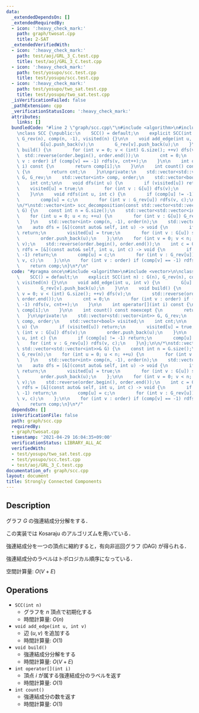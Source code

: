 ```yaml
---
data:
  _extendedDependsOn: []
  _extendedRequiredBy:
  - icon: ':heavy_check_mark:'
    path: graph/twosat.cpp
    title: 2-SAT
  _extendedVerifiedWith:
  - icon: ':heavy_check_mark:'
    path: test/aoj/GRL_3_C.test.cpp
    title: test/aoj/GRL_3_C.test.cpp
  - icon: ':heavy_check_mark:'
    path: test/yosupo/scc.test.cpp
    title: test/yosupo/scc.test.cpp
  - icon: ':heavy_check_mark:'
    path: test/yosupo/two_sat.test.cpp
    title: test/yosupo/two_sat.test.cpp
  _isVerificationFailed: false
  _pathExtension: cpp
  _verificationStatusIcon: ':heavy_check_mark:'
  attributes:
    links: []
  bundledCode: "#line 2 \"graph/scc.cpp\"\n#include <algorithm>\n#include <vector>\n\
    \nclass SCC {\npublic:\n    SCC() = default;\n    explicit SCC(int n) : G(n),\
    \ G_rev(n), comp(n, -1), visited(n) {}\n\n    void add_edge(int u, int v) {\n\
    \        G[u].push_back(v);\n        G_rev[v].push_back(u);\n    }\n\n    void\
    \ build() {\n        for (int v = 0; v < (int) G.size(); ++v) dfs(v);\n      \
    \  std::reverse(order.begin(), order.end());\n        cnt = 0;\n        for (int\
    \ v : order) if (comp[v] == -1) rdfs(v, cnt++);\n    }\n\n    int operator[](int\
    \ i) const {\n        return comp[i];\n    }\n\n    int count() const noexcept\
    \ {\n        return cnt;\n    }\n\nprivate:\n    std::vector<std::vector<int>>\
    \ G, G_rev;\n    std::vector<int> comp, order;\n    std::vector<bool> visited;\n\
    \    int cnt;\n\n    void dfs(int u) {\n        if (visited[u]) return;\n    \
    \    visited[u] = true;\n        for (int v : G[u]) dfs(v);\n        order.push_back(u);\n\
    \    }\n\n    void rdfs(int u, int c) {\n        if (comp[u] != -1) return;\n\
    \        comp[u] = c;\n        for (int v : G_rev[u]) rdfs(v, c);\n    }\n};\n\
    \n/*\nstd::vector<int> scc_decomposition(const std::vector<std::vector<int>>&\
    \ G) {\n    const int n = G.size();\n    std::vector<std::vector<int>> G_rev(n);\n\
    \    for (int u = 0; u < n; ++u) {\n        for (int v : G[u]) G_rev[v].push_back(u);\n\
    \    }\n    std::vector<int> comp(n, -1), order(n);\n    std::vector<bool> visited(n);\n\
    \n    auto dfs = [&](const auto& self, int u) -> void {\n        if (visited[u])\
    \ return;\n        visited[u] = true;\n        for (int v : G[u]) self(self, v);\n\
    \        order.push_back(u);\n    };\n\n    for (int v = 0; v < n; ++v) dfs(dfs,\
    \ v);\n    std::reverse(order.begin(), order.end());\n    int c = 0;\n\n    auto\
    \ rdfs = [&](const auto& self, int u, int c) -> void {\n        if (comp[u] !=\
    \ -1) return;\n        comp[u] = c;\n        for (int v : G_rev[u]) self(self,\
    \ v, c);\n    };\n\n    for (int v : order) if (comp[v] == -1) rdfs(rdfs, v, c++);\n\
    \    return comp;\n}\n*/\n"
  code: "#pragma once\n#include <algorithm>\n#include <vector>\n\nclass SCC {\npublic:\n\
    \    SCC() = default;\n    explicit SCC(int n) : G(n), G_rev(n), comp(n, -1),\
    \ visited(n) {}\n\n    void add_edge(int u, int v) {\n        G[u].push_back(v);\n\
    \        G_rev[v].push_back(u);\n    }\n\n    void build() {\n        for (int\
    \ v = 0; v < (int) G.size(); ++v) dfs(v);\n        std::reverse(order.begin(),\
    \ order.end());\n        cnt = 0;\n        for (int v : order) if (comp[v] ==\
    \ -1) rdfs(v, cnt++);\n    }\n\n    int operator[](int i) const {\n        return\
    \ comp[i];\n    }\n\n    int count() const noexcept {\n        return cnt;\n \
    \   }\n\nprivate:\n    std::vector<std::vector<int>> G, G_rev;\n    std::vector<int>\
    \ comp, order;\n    std::vector<bool> visited;\n    int cnt;\n\n    void dfs(int\
    \ u) {\n        if (visited[u]) return;\n        visited[u] = true;\n        for\
    \ (int v : G[u]) dfs(v);\n        order.push_back(u);\n    }\n\n    void rdfs(int\
    \ u, int c) {\n        if (comp[u] != -1) return;\n        comp[u] = c;\n    \
    \    for (int v : G_rev[u]) rdfs(v, c);\n    }\n};\n\n/*\nstd::vector<int> scc_decomposition(const\
    \ std::vector<std::vector<int>>& G) {\n    const int n = G.size();\n    std::vector<std::vector<int>>\
    \ G_rev(n);\n    for (int u = 0; u < n; ++u) {\n        for (int v : G[u]) G_rev[v].push_back(u);\n\
    \    }\n    std::vector<int> comp(n, -1), order(n);\n    std::vector<bool> visited(n);\n\
    \n    auto dfs = [&](const auto& self, int u) -> void {\n        if (visited[u])\
    \ return;\n        visited[u] = true;\n        for (int v : G[u]) self(self, v);\n\
    \        order.push_back(u);\n    };\n\n    for (int v = 0; v < n; ++v) dfs(dfs,\
    \ v);\n    std::reverse(order.begin(), order.end());\n    int c = 0;\n\n    auto\
    \ rdfs = [&](const auto& self, int u, int c) -> void {\n        if (comp[u] !=\
    \ -1) return;\n        comp[u] = c;\n        for (int v : G_rev[u]) self(self,\
    \ v, c);\n    };\n\n    for (int v : order) if (comp[v] == -1) rdfs(rdfs, v, c++);\n\
    \    return comp;\n}\n*/"
  dependsOn: []
  isVerificationFile: false
  path: graph/scc.cpp
  requiredBy:
  - graph/twosat.cpp
  timestamp: '2021-04-29 16:04:35+09:00'
  verificationStatus: LIBRARY_ALL_AC
  verifiedWith:
  - test/yosupo/two_sat.test.cpp
  - test/yosupo/scc.test.cpp
  - test/aoj/GRL_3_C.test.cpp
documentation_of: graph/scc.cpp
layout: document
title: Strongly Connected Components
---
```


## Description

グラフ $G$ の強連結成分分解をする．

この実装では Kosaraju のアルゴリズムを用いている．

強連結成分を一つの頂点に縮約すると，有向非巡回グラフ (DAG) が得られる．

強連結成分のラベルはトポロジカル順序になっている．

空間計算量: $O(V + E)$

## Operations

- `SCC(int n)`
    - グラフを $n$ 頂点で初期化する
    - 時間計算量: $O(n)$
- `void add_edge(int u, int v)`
    - 辺 $(u, v)$ を追加する
    - 時間計算量: $O(1)$
- `void build()`
    - 強連結成分分解をする
    - 時間計算量: $O(V + E)$
- `int operator[](int i)`
    - 頂点 $i$ が属する強連結成分のラベルを返す
    - 時間計算量: $O(1)$
- `int count()`
    - 強連結成分の数を返す
    - 時間計算量: $O(1)$